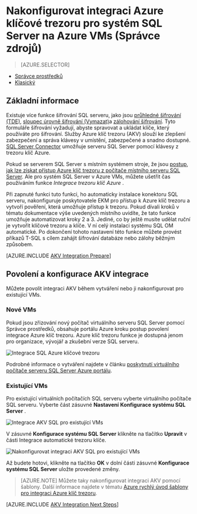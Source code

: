 <properties
    pageTitle="Nakonfigurovat integraci Azure klíčové trezoru pro systém SQL Server na Azure VMs (Správce zdrojů)"
    description="Zjistěte, jak můžete automatizovat konfigurace systému SQL Server šifrování pro použití s Azure klíč trezoru. Toto téma vysvětluje, jak integrace trezoru klíč Azure pomocí služby SQL Server na virtuálních počítačích vytvořené pomocí Správce prostředků."
    services="virtual-machines-windows"
    documentationCenter=""
    authors="rothja"
    manager="jhubbard"
    editor=""
    tags="azure-service-management"/>

<tags
    ms.service="virtual-machines-windows"
    ms.devlang="na"
    ms.topic="article"
    ms.tgt_pltfrm="vm-windows-sql-server"
    ms.workload="infrastructure-services"
    ms.date="10/25/2016"
    ms.author="jroth"/>

# <a name="configure-azure-key-vault-integration-for-sql-server-on-azure-vms-resource-manager"></a>Nakonfigurovat integraci Azure klíčové trezoru pro systém SQL Server na Azure VMs (Správce zdrojů)

> [AZURE.SELECTOR]
- [Správce prostředků](virtual-machines-windows-ps-sql-keyvault.md)
- [Klasický](virtual-machines-windows-classic-ps-sql-keyvault.md)

## <a name="overview"></a>Základní informace
Existuje více funkce šifrování SQL serveru, jako jsou [průhledné šifrování (TDE)](https://msdn.microsoft.com/library/bb934049.aspx), [sloupec úrovně šifrování (Vymazat)](https://msdn.microsoft.com/library/ms173744.aspx)a [zálohování šifrování](https://msdn.microsoft.com/library/dn449489.aspx). Tyto formuláře šifrování vyžadují, abyste spravovat a ukládat klíče, který používáte pro šifrování. Služby Azure klíč trezoru (AKV) slouží ke zlepšení zabezpečení a správa klávesy v umístění, zabezpečené a snadno dostupné. [SQL Server Connector](http://www.microsoft.com/download/details.aspx?id=45344) umožňuje serveru SQL Server pomocí klávesy z trezoru klíč Azure.

Pokud se serverem SQL Server s místním systémem stroje, že jsou [postup, jak lze získat přístup Azure klíč trezoru z počítače místního serveru SQL Server](https://msdn.microsoft.com/library/dn198405.aspx). Ale pro systém SQL Server v Azure VMs, můžete ušetřit čas používáním funkce *Integrace trezoru klíč Azure* .

Při zapnuté funkci tuto funkci, ho automaticky instalace konektoru SQL serveru, nakonfiguruje poskytovatele EKM pro přístup k Azure klíč trezoru a vytvoří pověření, která umožňuje přístup k trezoru. Pokud dívali kroků v tématu dokumentace výše uvedených místního uvidíte, že tato funkce umožňuje automatizovat kroky 2 a 3. Jediné, co by ještě musíte udělat ruční je vytvořit klíčové trezoru a klíče. V ní celý instalaci systému SQL OM automatické. Po dokončení tohoto nastavení této funkce můžete provést příkazů T-SQL s cílem zahájit šifrování databáze nebo zálohy běžným způsobem.

[AZURE.INCLUDE [AKV Integration Prepare](../../includes/virtual-machines-sql-server-akv-prepare.md)]

## <a name="enabling-and-configuring-akv-integration"></a>Povolení a konfigurace AKV integrace
Můžete povolit integraci AKV během vytváření nebo ji nakonfigurovat pro existující VMs.

### <a name="new-vms"></a>Nové VMs
Pokud jsou zřizování nový počítač virtuálního serveru SQL Server pomocí Správce prostředků, obsahuje portálu Azure kroku postup povolení integrace Azure klíč trezoru. Azure klíč trezoru funkce je dostupná jenom pro organizace, vývojář a zkušební verze SQL serveru.

![Integrace SQL Azure klíčové trezoru](./media/virtual-machines-windows-ps-sql-keyvault/azure-sql-arm-akv.png)

Podrobné informace o vytváření najdete v článku [poskytnutí virtuálního počítače serveru SQL Server Azure portálu](virtual-machines-windows-portal-sql-server-provision.md).

### <a name="existing-vms"></a>Existující VMs
Pro existující virtuálních počítačích SQL serveru vyberte virtuálního počítače SQL serveru. Vyberte část zásuvné **Nastavení** **Konfigurace systému SQL Server** .

![Integrace AKV SQL pro existující VMs](./media/virtual-machines-windows-ps-sql-keyvault/azure-sql-rm-akv-existing-vms.png)

V zásuvné **Konfigurace systému SQL Server** klikněte na tlačítko **Upravit** v části Integrace automatické trezoru klíče.

![Nakonfigurovat integraci AKV SQL pro existující VMs](./media/virtual-machines-windows-ps-sql-keyvault/azure-sql-rm-akv-configuration.png)

Až budete hotovi, klikněte na tlačítko **OK** v dolní části zásuvné **Konfigurace systému SQL Server** uložte provedené změny.

>[AZURE.NOTE] Můžete taky nakonfigurovat integraci AKV pomocí šablony. Další informace najdete v tématu [Azure rychlý úvod šablony pro integraci Azure klíč trezoru](https://github.com/Azure/azure-quickstart-templates/tree/master/101-vm-sql-existing-keyvault-update).

[AZURE.INCLUDE [AKV Integration Next Steps](../../includes/virtual-machines-sql-server-akv-next-steps.md)]
